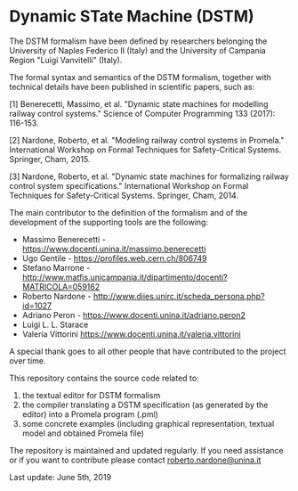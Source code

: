 # Dynamic STate Machine (DSTM)

The DSTM formalism have been defined by researchers belonging the University of Naples Federico II (Italy) and the University of Campania Region "Luigi Vanvitelli" (Italy).

The formal syntax and semantics of the DSTM formalism, together with technical details have been published in scientific papers, such as:

[1] Benerecetti, Massimo, et al. "Dynamic state machines for modelling railway control systems." Science of Computer Programming 133 (2017): 116-153.

[2] Nardone, Roberto, et al. "Modeling railway control systems in Promela." International Workshop on Formal Techniques for Safety-Critical Systems. Springer, Cham, 2015.

[3] Nardone, Roberto, et al. "Dynamic state machines for formalizing railway control system specifications." International Workshop on Formal Techniques for Safety-Critical Systems. Springer, Cham, 2014.


The main contributor to the definition of the formalism and of the development of the supporting tools are the following:
- Massimo Benerecetti - https://www.docenti.unina.it/massimo.benerecetti
- Ugo Gentile - https://profiles.web.cern.ch/806749
- Stefano Marrone - http://www.matfis.unicampania.it/dipartimento/docenti?MATRICOLA=059162
- Roberto Nardone - http://www.diies.unirc.it/scheda_persona.php?id=1027
- Adriano Peron - https://www.docenti.unina.it/adriano.peron2
- Luigi L. L. Starace 
- Valeria Vittorini https://www.docenti.unina.it/valeria.vittorini

A special thank goes to all other people that have contributed to the project over time.

This repository contains the source code related to:

1) the textual editor for DSTM formalism
2) the compiler translating a DSTM specification (as generated by the editor) into a Promela program (.pml)
3) some concrete examples (including graphical representation, textual model and obtained Promela file)

The repository is maintained and updated regularly. If you need assistance or if you want to contribute please contact roberto.nardone@unina.it

Last update: June 5th, 2019
